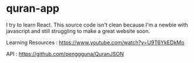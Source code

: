 # quran-app

I try to learn React. This source code isn't clean because I'm a newbie with javascript and still struggling to make a great website soon.

Learning Resources : https://www.youtube.com/watch?v=U9T6YkEDkMo

API : https://github.com/penggguna/QuranJSON
